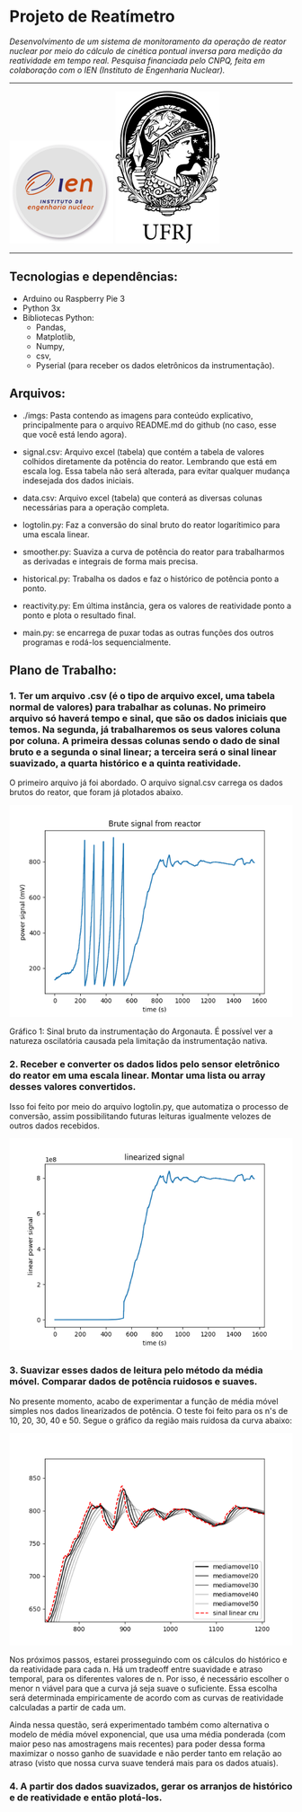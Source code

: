 # Projeto de Reatímetro
_Desenvolvimento de um sistema de monitoramento da operação de reator nuclear por meio do cálculo de cinética pontual inversa para medição da reatividade em tempo real. Pesquisa financiada pelo CNPQ, feita em colaboração com o IEN (Instituto de Engenharia Nuclear)._

---
![logo](./imgs/ien.png)
![logo](./imgs/ufrj.png)

---
## Tecnologias e dependências:

* Arduino ou Raspberry Pie 3
* Python 3x
* Bibliotecas Python:
    * Pandas, 
    * Matplotlib,
    * Numpy,
    * csv,
    * Pyserial (para receber os dados eletrônicos da instrumentação).

## Arquivos:


* ./imgs: Pasta contendo as imagens para conteúdo explicativo, principalmente para o arquivo README.md do github (no caso, esse que você está lendo agora).

* signal.csv: Arquivo excel (tabela) que contém a tabela de valores colhidos diretamente da potência do reator.  Lembrando que está em escala log. Essa tabela não será alterada, para evitar qualquer mudança indesejada dos dados iniciais.

* data.csv: Arquivo excel (tabela) que conterá as diversas colunas necessárias para a operação completa.

* logtolin.py: Faz a conversão do sinal bruto do reator logarítimico para uma escala linear.

* smoother.py: Suaviza a curva de potência do reator para trabalharmos as derivadas e integrais de forma mais precisa.

* historical.py: Trabalha os dados e faz o histórico de potência ponto a ponto.

* reactivity.py: Em última instância, gera os valores de reatividade ponto a ponto e plota o resultado final.

* main.py: se encarrega de puxar todas as outras funções dos outros programas e rodá-los sequencialmente.

## Plano de Trabalho:

### 1. Ter um arquivo .csv (é o tipo de arquivo excel, uma tabela normal de valores) para trabalhar as colunas. No primeiro arquivo só haverá tempo e sinal, que são os dados iniciais que temos. Na segunda, já trabalharemos os seus valores coluna por coluna. A primeira dessas colunas sendo o dado de sinal bruto e a segunda o sinal linear; a terceira será o sinal linear suavizado, a quarta histórico e a quinta reatividade.

<p> O primeiro arquivo já foi abordado. O arquivo signal.csv carrega os dados brutos do reator, que foram já plotados abaixo.</p>

![logo](./imgs/brute_signal.png)
<p>Gráfico 1: Sinal bruto da instrumentação do Argonauta. É possível ver a natureza oscilatória causada pela limitação da instrumentação nativa. </p>



### 2. Receber e converter os dados lidos pelo sensor eletrônico do reator em uma escala linear. Montar uma lista ou array desses valores convertidos.

<p> Isso foi feito por meio do arquivo logtolin.py, que automatiza o processo de conversão, assim possibilitando futuras leituras igualmente velozes de outros dados recebidos.</p>

![logo](./imgs/linear_signal.png)

### 3. Suavizar esses dados de leitura pelo método da média móvel. Comparar dados de potência ruidosos e suaves.

<p> No presente momento, acabo de experimentar a função de média móvel simples nos dados linearizados de potência. O teste foi feito para os n's de 10, 20, 30, 40 e 50. Segue o gráfico da região mais ruidosa da curva abaixo: </p>

![logo](./imgs/smooth.png)

<p>Nos próximos passos, estarei prosseguindo com os cálculos do histórico e da reatividade para cada n. Há um tradeoff entre suavidade e atraso temporal, para os diferentes valores de n. Por isso, é necessário escolher o menor n viável para que a curva já seja suave o suficiente. Essa escolha será determinada empiricamente de acordo com as curvas de reatividade calculadas a partir de cada um.</p>

<p>
Ainda nessa questão, será experimentado também como alternativa o modelo de média móvel exponencial, que usa uma média ponderada (com maior peso nas amostragens mais recentes) para poder dessa forma maximizar o nosso ganho de suavidade e não perder tanto em relação ao atraso (visto que nossa curva suave tenderá mais para os dados atuais).
</p>

### 4. A partir dos dados suavizados, gerar os arranjos de histórico e de reatividade e então plotá-los.